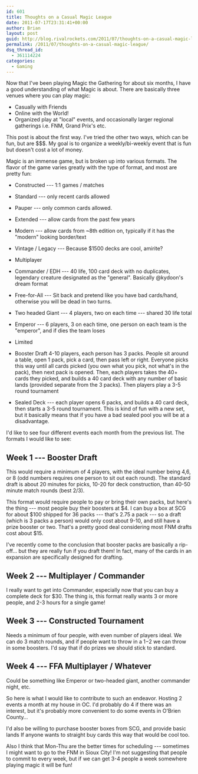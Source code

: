 ```yaml
---
id: 601
title: Thoughts on a Casual Magic League
date: 2011-07-17T23:31:41+00:00
author: Brian
layout: post
guid: http://blog.rivalrockets.com/2011/07/thoughts-on-a-casual-magic-league/
permalink: /2011/07/thoughts-on-a-casual-magic-league/
dsq_thread_id:
  - 361114224
categories:
  - Gaming
---
```

 

Now that I've been playing Magic the Gathering for about six months, I have a good understanding of what Magic is about.   There are basically three venues where you can play magic:

  * Casually with Friends
  * Online with the World!
  * Organized play at "local" events, and occasionally larger regional gatherings i.e. FNM, Grand Prix's etc.

This post is about the first way.   I've tried the other two ways, which can be fun, but are $$$.    My goal is to organize a weekly/bi-weekly event that is fun but doesn't cost a lot of money.   

Magic is an immense game, but is broken up into various formats.  The flavor of the game varies greatly with the type of format, and most are pretty fun:   

  * Constructed --- 1:1 games / matches
  * Standard --- only recent cards allowed
  * Pauper --- only common cards allowed.   
  * Extended --- allow cards from the past few years
  * Modern --- allow cards from ~8th edition on, typically if it has the "modern" looking border/text
  * Vintage / Legacy --- Because $1500 decks are cool, amirite?

  * Multiplayer 
  * Commander / EDH --- 40 life, 100 card deck with no duplicates, legendary creature designated as the "general".   Basically @kydoon's dream format
  * Free-for-All --- Sit back and pretend like you have bad cards/hand, otherwise you will be dead in two turns.
  * Two headed Giant --- 4 players, two on each time --- shared 30 life total
  * Emperor --- 6 players, 3 on each time, one person on each team is the "emperor", and if dies the team loses

  * Limited
  * Booster Draft 4-10 players, each person has 3 packs.  People sit around a table, open 1 pack, pick a card, then pass left or right.  Everyone picks this way until all cards picked (you own what you pick, not what's in the pack), then next pack is opened.   Then, each players takes the 40+ cards they picked, and builds a 40 card deck with any number of basic lands (provided separate from the 3 packs).    Then players play a 3-5 round tournament
  * Sealed Deck --- each player opens 6 packs, and builds a 40 card deck, then starts a 3-5 round tournament.    This is kind of fun with a new set, but it basically means that if you have a bad sealed pool you will be at a disadvantage.  

I'd like to see four different events each month from the previous list.   The formats I would like to see:

## Week 1 --- Booster Draft

This would require a minimum of 4 players, with the ideal number being 4,6, or 8 (odd numbers requires one person to sit out each round).   The standard draft is about 20 minutes for picks, 10-20 for deck construction, than 40-50 minute match rounds (best 2/3).   

This format would require people to pay or bring their own packs, but here's the thing --- most people buy their boosters at $4.  I can buy a box at SCG for about $100 shipped for 36 packs --- that's 2.75 a pack --- so a draft (which is 3 packs a person) would only cost about 9-10, and still have a prize booster or two.   That's a pretty good deal considering most FNM drafts cost about $15.    

I've recently come to the conclusion that booster packs are basically a rip-off… but they are really fun if you draft them!   In fact, many of the cards in an expansion are specifically designed for drafting.    

## Week 2 --- Multiplayer / Commander

I really want to get into Commander, especially now that you can buy a complete deck for $30.   The thing is, this format really wants 3 or more people, and 2-3 hours for a single game!   

## Week 3 --- Constructed Tournament

Needs a minimum of four people, with even number of players ideal.   We can do 3 match rounds, and if people want to throw in a $1-$2 we can throw in some boosters.   I'd say that if do prizes we should stick to standard.    

## Week 4 --- FFA Multiplayer / Whatever

Could be something like Emperor or two-headed giant, another commander night, etc.

 

So here is what I would like to contribute to such an endeavor.    Hosting 2 events a month at my house in OC.   I'd probably do 4 if there was an interest, but it's probably more convenient to do some events in O'Brien County… 

I'd also be willing to purchase booster boxes from SCG, and provide basic lands   If anyone wants to straight buy cards this way that would be cool too. 

Also I think that Mon-Thu are the better times for scheduling --- sometimes I might want to go to the FNM in Sioux City!      I'm not suggesting that people to commit to every week, but if we can get 3-4 people a week somewhere playing magic it will be fun!  